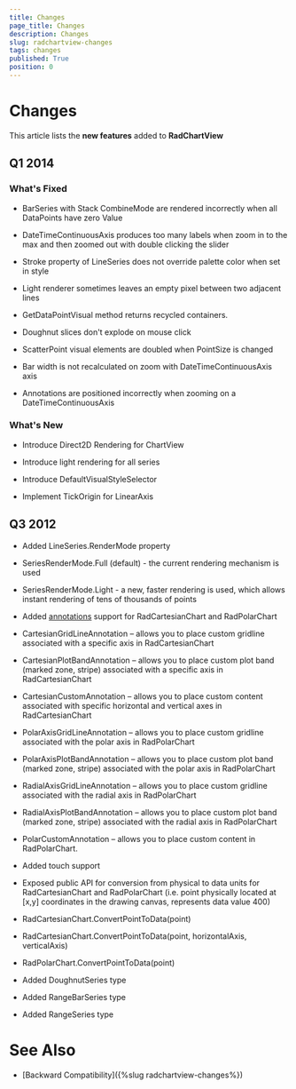 ```yaml
---
title: Changes
page_title: Changes
description: Changes
slug: radchartview-changes
tags: changes
published: True
position: 0
---
```


# Changes



This article lists the __new features__ added to __RadChartView__

## Q1 2014

### What's Fixed

* BarSeries with Stack CombineMode are rendered incorrectly when all DataPoints have zero Value

* DateTimeContinuousAxis produces too many labels when zoom in to the max and then zoomed out with double clicking the slider

* Stroke property of LineSeries does not override palette color when set in style

* Light renderer sometimes leaves an empty pixel between two adjacent lines

* GetDataPointVisual method returns recycled containers.

* Doughnut slices don't explode on mouse click

* ScatterPoint visual elements are doubled when PointSize is changed

* Bar width is not recalculated on zoom with DateTimeContinuousAxis axis

* Annotations are positioned incorrectly when zooming on a DateTimeContinuousAxis

### What's New

* Introduce Direct2D Rendering for ChartView

* Introduce light rendering for all series

* Introduce DefaultVisualStyleSelector

* Implement TickOrigin for LinearAxis

## Q3 2012

* Added LineSeries.RenderMode property

* SeriesRenderMode.Full (default) - the current rendering mechanism is used
                

* SeriesRenderMode.Light - a new, faster rendering is used, which allows instant rendering of tens of thousands of points
                

* Added [annotations](#216ade21-083f-49ce-8d99-2b1f6bb0b405) support for RadCartesianChart and RadPolarChart
            

* CartesianGridLineAnnotation – allows you to place custom gridline associated with a specific axis in RadCartesianChart
                

* CartesianPlotBandAnnotation – allows you to place custom plot band (marked zone, stripe) associated with a specific axis in RadCartesianChart
                

* CartesianCustomAnnotation – allows you to place custom content associated with specific horizontal and vertical axes in RadCartesianChart
                

* PolarAxisGridLineAnnotation – allows you to place custom gridline associated with the polar axis in RadPolarChart
                

* PolarAxisPlotBandAnnotation – allows you to place custom plot band (marked zone, stripe) associated with the polar axis in RadPolarChart
                

* RadialAxisGridLineAnnotation – allows you to place custom gridline associated with the radial axis in RadPolarChart
                

* RadialAxisPlotBandAnnotation – allows you to place custom plot band (marked zone, stripe) associated with the radial axis in RadPolarChart
                

* PolarCustomAnnotation – allows you to place custom content in RadPolarChart.
                

* Added touch support

* Exposed public API  for conversion from physical to data units for RadCartesianChart and RadPolarChart 
              (i.e. point physically located at [x,y] coordinates in the drawing canvas, represents data value 400)
            

* RadCartesianChart.ConvertPointToData(point)
                

* RadCartesianChart.ConvertPointToData(point, horizontalAxis, verticalAxis)
                

* RadPolarChart.ConvertPointToData(point)
                

* Added DoughnutSeries type
            

* Added RangeBarSeries type
            

* Added RangeSeries type
            

# See Also

 * [Backward Compatibility]({%slug radchartview-changes%})
